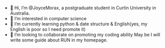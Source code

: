 - 👋 Hi, I’m @JoyceMorax, a postgraduate student in Curtin University in Australia. 
- 👀 I’m interested in computer science 
- 🌱 I’m currently learning python & date structure & English(yes, my English is poor so I need promote it)
- 💞️ I’m looking to collaborate on promoting my coding ability
  May be I will write some guide about RUN in my homepage.

<!---
JoyceMorax/JoyceMorax is a ✨ special ✨ repository because its `README.md` (this file) appears on your GitHub profile.
You can click the Preview link to take a look at your changes.
--->

